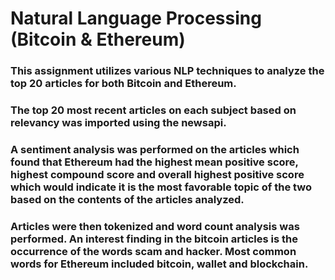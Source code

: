 # Natural Language Processing (Bitcoin & Ethereum)

### This assignment utilizes various NLP techniques to analyze the top 20 articles for both Bitcoin and Ethereum.

### The top 20 most recent articles on each subject based on relevancy was imported using the newsapi.

### A sentiment analysis was performed on the articles which found that Ethereum had the highest mean positive score, highest compound score and overall highest positive score which would indicate it is the most favorable topic of the two based on the contents of the articles analyzed. 

### Articles were then tokenized and word count analysis was performed.  An interest finding in the bitcoin articles is the occurrence of the words scam and hacker.  Most common words for Ethereum included bitcoin, wallet and blockchain.  


